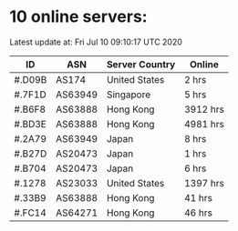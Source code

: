 # 10 online servers:

Latest update at: Fri Jul 10 09:10:17 UTC 2020

| ID | ASN | Server Country | Online |
| -- | --- | -------------- | ------ |
| #.D09B | AS174 | United States | 2 hrs |
| #.7F1D | AS63949 | Singapore | 5 hrs |
| #.B6F8 | AS63888 | Hong Kong | 3912 hrs |
| #.BD3E | AS63888 | Hong Kong | 4981 hrs |
| #.2A79 | AS63949 | Japan | 8 hrs |
| #.B27D | AS20473 | Japan | 1 hrs |
| #.B704 | AS20473 | Japan | 6 hrs |
| #.1278 | AS23033 | United States | 1397 hrs |
| #.33B9 | AS63888 | Hong Kong | 41 hrs |
| #.FC14 | AS64271 | Hong Kong | 46 hrs |

